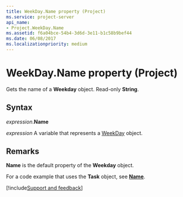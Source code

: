 ```yaml
---
title: WeekDay.Name property (Project)
ms.service: project-server
api_name:
- Project.WeekDay.Name
ms.assetid: f6a04bce-54b4-3d6d-3e11-b1c58b9bef44
ms.date: 06/08/2017
ms.localizationpriority: medium
---
```



# WeekDay.Name property (Project)

Gets the name of a **Weekday** object. Read-only **String**.


## Syntax

_expression_.**Name**

_expression_ A variable that represents a [WeekDay](./Project.WeekDay.md) object.


## Remarks

 **Name** is the default property of the **Weekday** object.

For a code example that uses the **Task** object, see **[Name](Project.Task.Name.md)**.

[!include[Support and feedback](~/includes/feedback-boilerplate.md)]